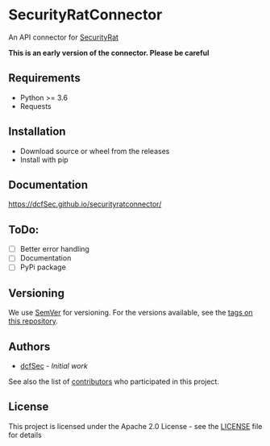 # SecurityRatConnector
An API connector for [SecurityRat](https://github.com/SecurityRAT/SecurityRAT)

**This is an early version of the connector. Please be careful**

## Requirements
- Python >= 3.6
- Requests

## Installation
- Download source or wheel from the releases
- Install with pip

## Documentation
https://dcfSec.github.io/securityratconnector/

## ToDo:
- [ ] Better error handling
- [ ] Documentation
- [ ] PyPi package

## Versioning

We use [SemVer](http://semver.org/) for versioning. For the versions available, see the [tags on this repository](https://github.com/dcfSec/SecurityRatConnector/tags). 

## Authors

 * [dcfSec](https://github.com/dcfSec) - *Initial work*

See also the list of [contributors](https://github.com/dcfSec/SecurityRatConnector/contributors) who participated in this project.

## License

This project is licensed under the Apache 2.0 License - see the [LICENSE](LICENSE) file for details